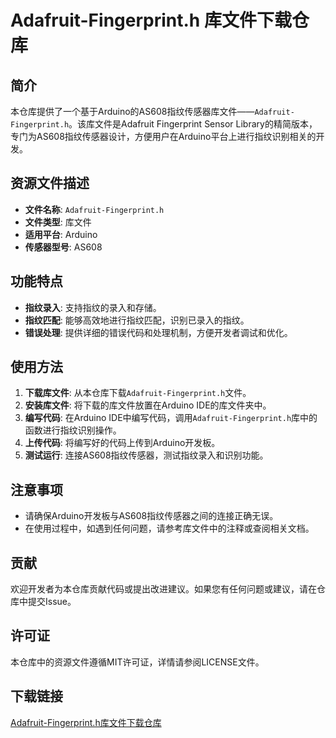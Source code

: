 # Adafruit-Fingerprint.h 库文件下载仓库

## 简介

本仓库提供了一个基于Arduino的AS608指纹传感器库文件——`Adafruit-Fingerprint.h`。该库文件是Adafruit Fingerprint Sensor Library的精简版本，专门为AS608指纹传感器设计，方便用户在Arduino平台上进行指纹识别相关的开发。

## 资源文件描述

- **文件名称**: `Adafruit-Fingerprint.h`
- **文件类型**: 库文件
- **适用平台**: Arduino
- **传感器型号**: AS608

## 功能特点

- **指纹录入**: 支持指纹的录入和存储。
- **指纹匹配**: 能够高效地进行指纹匹配，识别已录入的指纹。
- **错误处理**: 提供详细的错误代码和处理机制，方便开发者调试和优化。

## 使用方法

1. **下载库文件**: 从本仓库下载`Adafruit-Fingerprint.h`文件。
2. **安装库文件**: 将下载的库文件放置在Arduino IDE的库文件夹中。
3. **编写代码**: 在Arduino IDE中编写代码，调用`Adafruit-Fingerprint.h`库中的函数进行指纹识别操作。
4. **上传代码**: 将编写好的代码上传到Arduino开发板。
5. **测试运行**: 连接AS608指纹传感器，测试指纹录入和识别功能。

## 注意事项

- 请确保Arduino开发板与AS608指纹传感器之间的连接正确无误。
- 在使用过程中，如遇到任何问题，请参考库文件中的注释或查阅相关文档。

## 贡献

欢迎开发者为本仓库贡献代码或提出改进建议。如果您有任何问题或建议，请在仓库中提交Issue。

## 许可证

本仓库中的资源文件遵循MIT许可证，详情请参阅LICENSE文件。

## 下载链接

[Adafruit-Fingerprint.h库文件下载仓库](https://pan.quark.cn/s/2f2d708130a7)